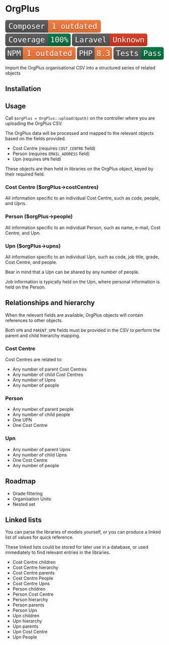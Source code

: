 # OrgPlus

![Composer status](.github/composer.svg)
![Coverage status](.github/coverage.svg)
![Laravel version](.github/laravel.svg)
![NPM status](.github/npm.svg)
![PHP version](.github/php.svg)
![Tests status](.github/tests.svg)

Import the OrgPlus organisational CSV into a structured series of related objects

## Installation

## Usage

Call `$orgPlus = OrgPlus::upload($path)` on the controller where you are uploading the OrgPlus CSV.

The OrgPlus data will be processed and mapped to the relevant objects based on the fields provided.

* Cost Centre (requires `COST_CENTRE` field)
* Person (requires `EMAIL_ADDRESS` field)
* Upn (requires `UPN` field)

These objects are then held in libraries on the OrgPlus object, keyed by their required field.

### Cost Centre ($orgPlus->costCentres)

All information specific to an individual Cost Centre, such as code, people, and Upns.

### Person ($orgPlus->people)

All information specific to an individual Person, such as name, e-mail, Cost Centre, and Upn.

### Upn ($orgPlus->upns)

All information specific to an individual Upn, such as code, job title, grade, Cost Centre, and people.

Bear in mind that a Upn can be shared by any number of people.

Job information is typically held on the Upn, where personal information is held on the Person.

## Relationships and hierarchy

When the relevant fields are available, OrgPlus objects will contain references to other objects.

Both `UPN` and `PARENT_UPN` fields must be provided in the CSV to perform the parent and child hierarchy mapping.

### Cost Centre

Cost Centres are related to:

* Any number of parent Cost Centres
* Any number of child Cost Centres
* Any number of Upns
* Any number of people

### Person

* Any number of parent people
* Any number of child people
* One UPN
* One Cost Centre

### Upn

* Any number of parent Upns
* Any number of child Upns
* One Cost Centre
* Any number of people

## Roadmap

* Grade filtering
* Organisation Units
* Nested set

## Linked lists

You can parse the libraries of models yourself, or you can produce a linked list of values for quick reference.

These linked lists could be stored for later use in a database, or used immediately to find relevant entries in the libraries.

* Cost Centre children
* Cost Centre hierarchy
* Cost Centre parents
* Cost Centre People
* Cost Centre Upns
* Person children
* Person Cost Centre
* Person hierarchy
* Person parents
* Person Upn
* Upn children
* Upn hierarchy
* Upn parents
* Upn Cost Centre
* Upn People
